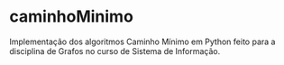 # caminhoMinimo
Implementação dos algoritmos Caminho Mínimo em Python feito para a disciplina de Grafos no curso de Sistema de Informação.
